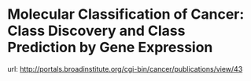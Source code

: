 # Molecular Classification of Cancer: Class Discovery and Class Prediction by Gene Expression

url: http://portals.broadinstitute.org/cgi-bin/cancer/publications/view/43
